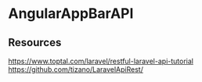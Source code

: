 # AngularAppBarAPI

## Resources
https://www.toptal.com/laravel/restful-laravel-api-tutorial
https://github.com/tizano/LaravelApiRest/

